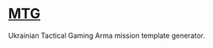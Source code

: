[MTG](http://tacticalgaming.kiev.ua)
=======

Ukrainian Tactical Gaming Arma mission template generator.
